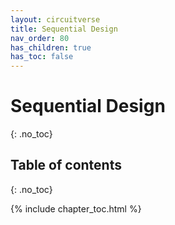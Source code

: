 ```yaml
---
layout: circuitverse
title: Sequential Design
nav_order: 80
has_children: true
has_toc: false
---
```


# Sequential Design
{: .no_toc}

## Table of contents
{: .no_toc}

{% include chapter_toc.html %}

